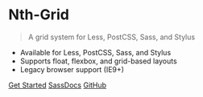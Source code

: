 # Nth-Grid

<!-- > The world's most versatile CSS grid system -->
> A grid system for Less, PostCSS, Sass, and Stylus

- Available for Less, PostCSS, Sass, and Stylus
- Supports float, flexbox, and grid-based layouts
- Legacy browser support (IE9+)

[Get Started](#main) <!-- markdownlint-disable MD051 -->
[SassDocs](/sassdoc ':ignore')
[GitHub](https://github.com/jhildenbiddle/nth-grid)
